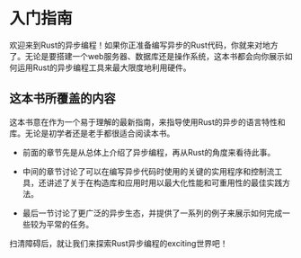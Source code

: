# 入门指南

欢迎来到Rust的异步编程！如果你正准备编写异步的Rust代码，你就来对地方了。无论是要搭建一个web服务器、数据库还是操作系统，这本书都会向你展示如何运用Rust的异步编程工具来最大限度地利用硬件。

## 这本书所覆盖的内容

这本书意在作为一个易于理解的最新指南，来指导使用Rust的异步的语言特性和库。无论是初学者还是老手都很适合阅读本书。

- 前面的章节先是从总体上介绍了异步编程，再从Rust的角度来看待此事。

- 中间的章节讨论了可以在编写异步代码时使用的关键的实用程序和控制流工具，还讲述了关于在构造库和应用时用以最大化性能和可重用性的最佳实践方法。

- 最后一节讨论了更广泛的异步生态，并提供了一系列的例子来展示如何完成一些较为平常的任务。

扫清障碍后，就让我们来探索Rust异步编程的exciting世界吧！
